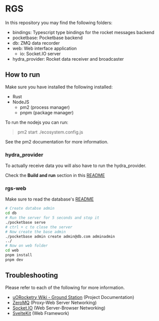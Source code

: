 # RGS

In this repository you may find the following folders:

- bindings: Typescript type bindings for the rocket messages backend
- pocketbase: Pocketbase backend
- db: ZMQ data recorder
- web: Web interface application
  - io: Socket.IO server
- hydra_provider: Rocket data receiver and broadcaster

## How to run

Make sure you have installed the following installed:

- Rust
- NodeJS
  - pm2 (process manager)
  - pnpm (package manager)

To run the nodejs you can run:

> pm2 start ./ecosystem.config.js

See the pm2 documentation for more information.

### hydra_provider

To actually receive data you will also have to run the hydra_provider.

Check the **Build and run** section in this [README](https://github.com/uorocketry/rgs/blob/24ee2dd0feac205fe080345babce9c57cf63626b/hydra_provider/README.md)

### rgs-web

Make sure to read the database's [README](https://github.com/uorocketry/rgs/blob/main/rgs-web/db/README.Md)

```bash
# Create databse admin
cd db
# Run the server for 5 seconds and stop it
./pocketbase serve
# ctrl + c to close the server
# Now create the base admin
./pocketbase admin create admin@db.com adminadmin
../
# Now on web folder
cd web
pnpm install
pnpm dev
```

## Troubleshooting

Please refer to each of the following for more information.

- [uORocketry Wiki - Ground Station](https://avwiki.uorocketry.ca/en/Avionics/HYDRA/Software/Ground-Station) (Project Documentation)
- [ZeroMQ](https://zeromq.org/get-started/) (Proxy-Web Server Networking)
- [Socket.IO](https://socket.io/docs/v4/) (Web Server-Browser Networking)
- [SvelteKit](https://kit.svelte.dev/docs/introduction) (Web Framework)
